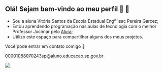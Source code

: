 ## Olá! Sejam bem-vindo ao meu perfil 💙 👋

- Sou a aluna Vitória Santos da Escola Estadual Engº Isac Pereira Garcez;
- Estou aprendendo programação nas aulas de tecnologia com o melhor Professor Jocimar pelo [Alura](https://www.alura.com.br);
- Utilizo este espaço para compartilhar alguns dos meus projetos.

Você pode entrar em contato comigo 📧

00001088070243sp@aluno.educacao.sp.gov.br

![](https://media1.tenor.com/m/WzkNhV0yP9kAAAAd/mc-hariel-hariel.gif)
